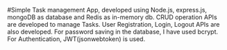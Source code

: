 #Simple Task management App, developed using Node.js, express.js, mongoDB as database and Redis as in-memory db.
CRUD operation APIs are developed to manage Tasks.
User Registration, Login, Logout APIs are also developed.
For password saving in the database, I have used bcrypt.
For Authentication, JWT(jsonwebtoken) is used.
